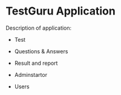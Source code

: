 # TestGuru Application

 Description of application:

 * Test

 * Questions & Answers

 * Result and report

 * Adminstartor

 * Users
